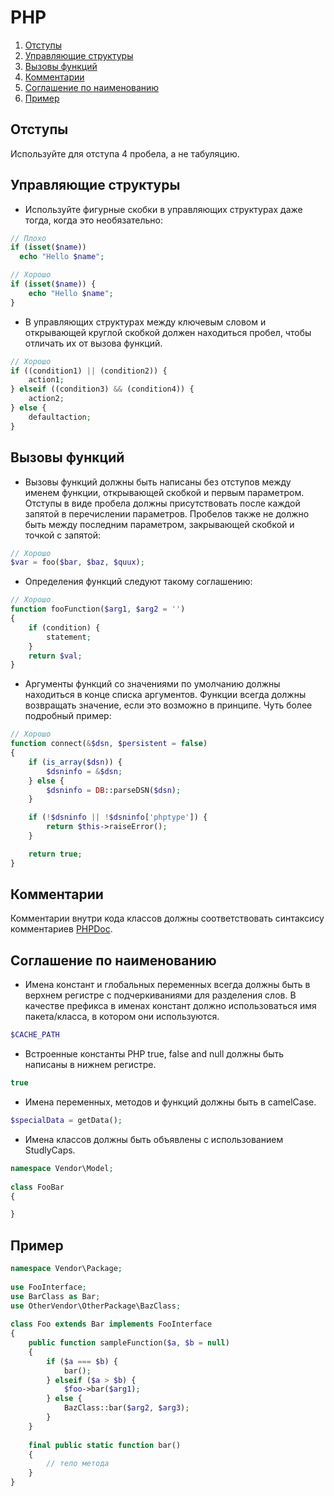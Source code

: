 # PHP

  1. [Отступы](#Отступы)
  1. [Управляющие структуры](#Управляющие-структуры)
  1. [Вызовы функций](#Вызовы-функций)
  1. [Комментарии](#Комментарии)
  1. [Соглашение по наименованию](#Соглашение-по-наименованию)
  1. [Пример](#Пример)

## Отступы

  Используйте для отступа 4 пробела, а не табуляцию.

## Управляющие структуры

  - Используйте фигурные скобки в управляющих структурах даже тогда, когда это необязательно: 

  ```php
  // Плохо
  if (isset($name))
    echo "Hello $name";

  // Хорошо
  if (isset($name)) {
      echo "Hello $name";
  }
  ```

  - В управляющих структурах между ключевым словом и открывающей круглой скобкой должен находиться пробел, чтобы отличать их от вызова функций.

  ```php
  // Хорошо
  if ((condition1) || (condition2)) {
      action1;
  } elseif ((condition3) && (condition4)) {
      action2;
  } else {
      defaultaction;
  }
  ```
  
## Вызовы функций

  - Вызовы функций должны быть написаны без отступов между именем функции, открывающей скобкой и первым параметром. Отступы в виде пробела должны присутствовать после каждой запятой в перечислении параметров. Пробелов также не должно быть между последним параметром, закрывающей скобкой и точкой с запятой:

  ```php
  // Хорошо
  $var = foo($bar, $baz, $quux);
  ```

  - Определения функций следуют такому cоглашению:

  ```php
  // Хорошо
  function fooFunction($arg1, $arg2 = '')
  {
      if (condition) {
          statement;
      }
      return $val;
  }
  ```

  - Аргументы функций со значениями по умолчанию должны находиться в конце списка аргументов. Функции всегда должны возвращать значение, если это возможно в принципе. Чуть более подробный пример:

  ```php
  // Хорошо
  function connect(&$dsn, $persistent = false)
  {
      if (is_array($dsn)) {
          $dsninfo = &$dsn;
      } else {
          $dsninfo = DB::parseDSN($dsn);
      }
  
      if (!$dsninfo || !$dsninfo['phptype']) {
          return $this->raiseError();
      }
  
      return true;
  }
  ```

## Комментарии

  Комментарии внутри кода классов должны соответствовать синтаксису комментариев [PHPDoc](http://www.phpdoc.org).

## Соглашение по наименованию

  - Имена констант и глобальных переменных всегда должны быть в верхнем регистре с подчеркиваниями для разделения слов. В качестве префикса в именах констант должно использоваться имя пакета/класса, в котором они используются.

  ```php
  $CACHE_PATH
  ```

  - Встроенные константы PHP true, false and null должны быть написаны в нижнем регистре.

  ```php
  true
  ```

  - Имена переменных, методов и функций должны быть в camelCase.

  ```php
  $specialData = getData();
  ```

  - Имена классов должны быть объявлены с использованием StudlyCaps.

  ```php
  namespace Vendor\Model;
   
  class FooBar
  {
  
  }
  ```

## Пример

  ```php
  namespace Vendor\Package;
   
  use FooInterface;
  use BarClass as Bar;
  use OtherVendor\OtherPackage\BazClass;
   
  class Foo extends Bar implements FooInterface
  {
      public function sampleFunction($a, $b = null)
      {
          if ($a === $b) {
              bar();
          } elseif ($a > $b) {
              $foo->bar($arg1);
          } else {
              BazClass::bar($arg2, $arg3);
          }
      }
   
      final public static function bar()
      {
          // тело метода
      }
  }
  ```
